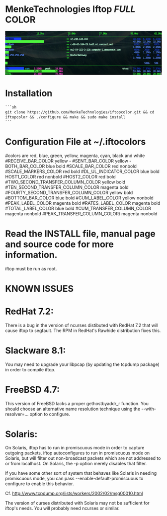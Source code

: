 # MenkeTechnologies Iftop **_FULL_** COLOR

![screenshot of all colorized iftop](/screenshot1.png)


# Installation

    ```sh
    git clone https://github.com/MenkeTechnologies/iftopcolor.git && cd iftopcolor && ./configure && make && sudo make install
    ```

# Configuration File at ~/.iftocolors

#colors are red, blue, green, yellow, magenta, cyan, black and white
#RECEIVE_BAR_COLOR yellow -
#SENT_BAR_COLOR yellow -
BOTH_BAR_COLOR blue bold
#SCALE_BAR_COLOR red nonbold
#SCALE_MARKERS_COLOR red bold
#DL_UL_INDICATOR_COLOR blue bold
HOST1_COLOR red nonbold
#HOST2_COLOR red bold
#TWO_SECOND_TRANSFER_COLUMN_COLOR yellow bold
#TEN_SECOND_TRANSFER_COLUMN_COLOR magenta bold
#FOURTY_SECOND_TRANSFER_COLUMN_COLOR yellow bold
#BOTTOM_BAR_COLOR blue bold
#CUM_LABEL_COLOR yellow nonbold
#PEAK_LABEL_COLOR magenta bold
#RATES_LABEL_COLOR magenta bold
#TOTAL_LABEL_COLOR blue bold
#CUM_TRANSFER_COLUMN_COLOR magenta nonbold
#PEAK_TRANSFER_COLUMN_COLORt magenta nonbold
# Read the INSTALL file, manual page and source code for more information.

iftop must be run as root.

# KNOWN ISSUES

# RedHat 7.2:

There is a bug in the version of ncurses distibuted with RedHat 7.2 that
will cause iftop to segfault.  The RPM in RedHat's Rawhide distribution
fixes this.

# Slackware 8.1:

You may need to upgrade your libpcap (by updating the tcpdump package) 
in order to compile iftop.

# FreeBSD 4.7:

This version of FreeBSD lacks a proper gethostbyaddr_r function. You should
choose an alternative name resolution technique using the --with-resolver=...
option to configure.

# Solaris:

On Solaris, iftop has to run in promiscuous mode in order to capture
outgoing packets.  iftop autoconfigures to run in promiscuous mode on
Solaris, but will filter out non-broadcast packets which are not
addressed to or from localhost.  On Solaris, the -p option merely
disables that filter.

If you have some other sort of system that behaves like Solaris in
needing promiscuous mode, you can pass --enable-default-promiscuous to
configure to enable this behavior.

Cf. http://www.tcpdump.org/lists/workers/2002/02/msg00010.html

The version of curses distributed with Solaris may not be sufficient for
iftop's needs. You will probably need ncurses or similar.

